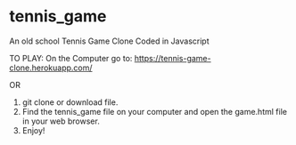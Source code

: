 # tennis_game
An old school Tennis Game Clone Coded in Javascript

TO PLAY:
On the Computer go to: 
https://tennis-game-clone.herokuapp.com/

OR 

1. git clone or download file.
2. Find the tennis_game file on your computer and open the game.html file in your web browser.
3. Enjoy!

